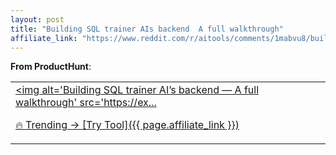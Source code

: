 ```yaml
---
layout: post
title: "Building SQL trainer AIs backend  A full walkthrough"
affiliate_link: "https://www.reddit.com/r/aitools/comments/1mabvu8/building_sql_trainer_ais_backend_a_full/?ref=autoverse&utm_source=autoverse"
---
```


**From ProductHunt**:  
*<table> <tr><td> <a href='https://www.reddit.com/r/aitools/comments/1mabvu8/building_sql_trainer_ais_backend_a_full/'> <img alt='Building SQL trainer AI’s backend — A full walkthrough' src='https://ex...*

🔥 Trending → [Try Tool]({{ page.affiliate_link }})  

